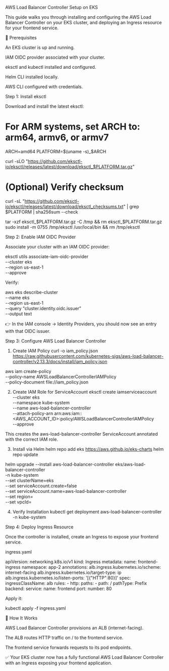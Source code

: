 AWS Load Balancer Controller Setup on EKS

This guide walks you through installing and configuring the AWS Load Balancer Controller on your EKS cluster, and deploying an Ingress resource for your frontend service.

🚀 Prerequisites

An EKS cluster is up and running.

IAM OIDC provider associated with your cluster.

eksctl and kubectl installed and configured.

Helm CLI installed locally.

AWS CLI configured with credentials.

Step 1: Install eksctl

Download and install the latest eksctl:

# For ARM systems, set ARCH to: arm64, armv6, or armv7
ARCH=amd64
PLATFORM=$(uname -s)_$ARCH

curl -sLO "https://github.com/eksctl-io/eksctl/releases/latest/download/eksctl_$PLATFORM.tar.gz"

# (Optional) Verify checksum
curl -sL "https://github.com/eksctl-io/eksctl/releases/latest/download/eksctl_checksums.txt" | grep $PLATFORM | sha256sum --check

tar -xzf eksctl_$PLATFORM.tar.gz -C /tmp && rm eksctl_$PLATFORM.tar.gz
sudo install -m 0755 /tmp/eksctl /usr/local/bin && rm /tmp/eksctl

Step 2: Enable IAM OIDC Provider

Associate your cluster with an IAM OIDC provider:

eksctl utils associate-iam-oidc-provider \
  --cluster eks \
  --region us-east-1 \
  --approve


Verify:

aws eks describe-cluster \
  --name eks \
  --region us-east-1 \
  --query "cluster.identity.oidc.issuer" \
  --output text


👉 In the IAM console → Identity Providers, you should now see an entry with that OIDC issuer.

Step 3: Configure AWS Load Balancer Controller
1. Create IAM Policy
curl -o iam_policy.json \
  https://raw.githubusercontent.com/kubernetes-sigs/aws-load-balancer-controller/v2.13.3/docs/install/iam_policy.json

aws iam create-policy \
  --policy-name AWSLoadBalancerControllerIAMPolicy \
  --policy-document file://iam_policy.json

2. Create IAM Role for ServiceAccount
eksctl create iamserviceaccount \
  --cluster eks \
  --namespace kube-system \
  --name aws-load-balancer-controller \
  --attach-policy-arn arn:aws:iam::<AWS_ACCOUNT_ID>:policy/AWSLoadBalancerControllerIAMPolicy \
  --approve


This creates the aws-load-balancer-controller ServiceAccount annotated with the correct IAM role.

3. Install via Helm
helm repo add eks https://aws.github.io/eks-charts
helm repo update

helm upgrade --install aws-load-balancer-controller eks/aws-load-balancer-controller \
  -n kube-system \
  --set clusterName=eks \
  --set serviceAccount.create=false \
  --set serviceAccount.name=aws-load-balancer-controller \
  --set region=<your-region> \
  --set vpcId=<your-vpc-id>

4. Verify Installation
kubectl get deployment aws-load-balancer-controller -n kube-system

Step 4: Deploy Ingress Resource

Once the controller is installed, create an Ingress to expose your frontend service.

ingress.yaml

apiVersion: networking.k8s.io/v1
kind: Ingress
metadata:
  name: frontend-ingress
  namespace: app-2
  annotations:
    alb.ingress.kubernetes.io/scheme: internet-facing
    alb.ingress.kubernetes.io/target-type: ip
    alb.ingress.kubernetes.io/listen-ports: '[{"HTTP":80}]'
spec:
  ingressClassName: alb
  rules:
    - http:
        paths:
          - path: /
            pathType: Prefix
            backend:
              service:
                name: frontend
                port:
                  number: 80


Apply it:

kubectl apply -f ingress.yaml

🔎 How It Works

AWS Load Balancer Controller provisions an ALB (internet-facing).

The ALB routes HTTP traffic on / to the frontend service.

The frontend service forwards requests to its pod endpoints.

✅ Your EKS cluster now has a fully functional AWS Load Balancer Controller with an Ingress exposing your frontend application.